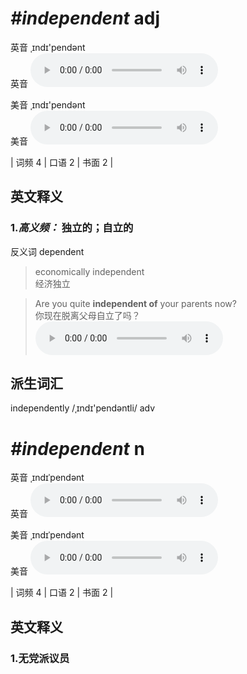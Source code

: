 # ***\#independent*** adj
英音 ˌɪndɪ'pendənt  
英音
<audio src="./media/independent-B.aac" controls="controls"></audio>

美音 ˌɪndɪ'pendənt  
美音
<audio src="./media/independent.aac" controls="controls"></audio>



| 词频 4 | 口语 2 | 书面 2 |  

英文释义
---
### 1.*高义频：* **独立的；自立的**  
反义词 dependent 

 > economically independent  
 > 经济独立    

 > Are you quite **independent of** your parents now?   
 > 你现在脱离父母自立了吗？    
<audio src="./media/independent-1.aac" controls="controls"></audio>


派生词汇
---
independently /ˌɪndɪ'pendəntli/ adv   

# ***\#independent*** n
英音 ˌɪndɪˈpendənt  
英音
<audio src="./media/independent-B.aac" controls="controls"></audio>

美音 ˌɪndɪˈpendənt  
美音
<audio src="./media/independent.aac" controls="controls"></audio>



| 词频 4 | 口语 2 | 书面 2 |  

英文释义
---
### 1.**无党派议员**  


